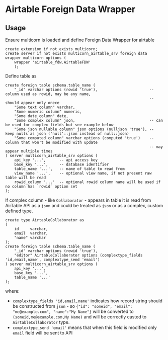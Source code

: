# Airtable Foreign Data Wrapper

## Usage

Ensure multicorn is loaded and define Foreign Data Wrapper for airtable

```postgresql
create extension if not exists multicorn;
create server if not exists multicorn_airtable_srv foreign data wrapper multicorn options (
    wrapper 'airtable_fdw.AirtableFDW'
    );
```

Define table as

```postgresql
create foreign table schema.table_name (
    "_id" varchar options (rowid 'true'),                       -- column used as rowid, may be any name, 
                                                                -- should appear only onece
    "Some text column" varchar,
    "Some numeric column" numeric,
    "Some date column" date,
    "Some complex column" json,                                 -- can be used for complex fields but see example below 
    "Some json nullable column" json options (nulljson 'true'), -- keep nulls as json ('null'::json instead of null::json)
    "Some computed column" varchar options (computed 'true')    -- column that won't be modified with update
                                                                -- may appear multiple times
) server multicorn_airtable_srv options (
    api_key '...',      -- api access key
    base_key '...',     -- database identifier
    table_name '...',   -- name of table to read from
    view_name '...',    -- optional view name, if not present raw table will be read
    rowid_column '...'  -- optional rowid column name will be used if no column has `rowid` option set 
);
```

If complex column - like `Collaborator` - appears in table it is read from AirTable API as a `json` and could be treated as `json` or as a complex, custom defined type.

```postgresql
create type AirtableCollaborator as
(
    id     varchar,
    email  varchar,
    "name" varchar
);
create foreign table schema.table_name (
    "_id" varchar options (rowid 'true'),
    "editor" AirtableCollaborator options (complextype_fields 'id,email,name', complextype_send 'email')
) server multicorn_airtable_srv options (
    api_key '...',
    base_key '...',
    table_name '...'
);

```

where:
* `complextype_fields 'id,email,name'` indicates how record string should be constructed from `json` - so `{"id": "someid", "email": "me@example.com", "name":"My Name"}` will be converted to `(someid,me@example.com,My Name)` and will be correctly casted to `AirtableCollaborator` type.
* `complextype_send 'email'` means that when this field is modified only `email` field will be sent to API